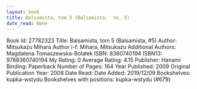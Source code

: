 ```yaml
---
layout: book
title: Balsamista, tom 5 (Balsamista,  no. 5)
date_read: None
---
```


Book Id: 27782323
Title: Balsamista, tom 5 (Balsamista, #5)
Author: Mitsukazu Mihara
Author l-f: Mihara, Mitsukazu
Additional Authors: Magdalena Tomaszewska-Bolałek
ISBN: 8360740194
ISBN13: 9788360740194
My Rating: 0
Average Rating: 4.15
Publisher: Hanami
Binding: Paperback
Number of Pages: 164
Year Published: 2009
Original Publication Year: 2008
Date Read: 
Date Added: 2019/12/09
Bookshelves: kupka-wstydu
Bookshelves with positions: kupka-wstydu (#679)

